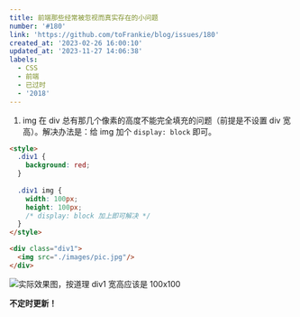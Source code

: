 ```yaml
---
title: 前端那些经常被忽视而真实存在的小问题
number: '#180'
link: 'https://github.com/toFrankie/blog/issues/180'
created_at: '2023-02-26 16:00:10'
updated_at: '2023-11-27 14:06:38'
labels:
  - CSS
  - 前端
  - 已过时
  - '2018'
---
```

1. img 在 div 总有那几个像素的高度不能完全填充的问题（前提是不设置 div 宽高）。解决办法是：给 img 加个 `display: block` 即可。

```html
<style>
  .div1 {
    background: red;
  }
  
  .div1 img {
    width: 100px;
    height: 100px;
    /* display: block 加上即可解决 */
  }
</style>

<div class="div1">
  <img src="./images/pic.jpg"/>
</div>
```
![实际效果图，按道理 div1 宽高应该是 100x100](https://upload-images.jianshu.io/upload_images/5128488-ccfdfd4a7be37ac2.png?imageMogr2/auto-orient/strip%7CimageView2/2/w/1240)

**不定时更新！**
